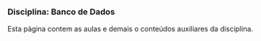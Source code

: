 ### Disciplina: Banco de Dados

Esta página contem as aulas e demais o conteúdos auxiliares da disciplina.